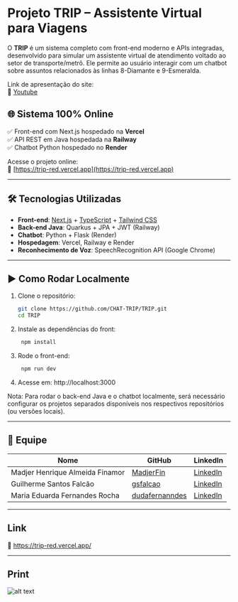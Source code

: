 # Projeto TRIP – Assistente Virtual para Viagens

O **TRIP** é um sistema completo com front-end moderno e APIs integradas, desenvolvido para simular um assistente virtual de atendimento voltado ao setor de transporte/metrô. Ele permite ao usuário interagir com um chatbot sobre assuntos relacionados às linhas 8-Diamante e 9-Esmeralda.

Link de apresentação do site:  
🔗 [Youtube](https://youtu.be/XbvhuECgFdQ?si=yPYDVBUU_JVx-Qz3)

## 🌐 Sistema 100% Online

✅ Front-end com Next.js hospedado na **Vercel**  
✅ API REST em Java hospedada na **Railway**  
✅ Chatbot Python hospedado no **Render**

Acesse o projeto online:  
🔗 [https://trip-red.vercel.app](https://trip-red.vercel.app)

---

## 🛠️ Tecnologias Utilizadas

- **Front-end**: [Next.js](https://nextjs.org/) + [TypeScript](https://www.typescriptlang.org/) + [Tailwind CSS](https://tailwindcss.com/)
- **Back-end Java**: Quarkus + JPA + JWT (Railway)
- **Chatbot**: Python + Flask (Render)
- **Hospedagem**: Vercel, Railway e Render
- **Reconhecimento de Voz**: SpeechRecognition API (Google Chrome)

---

## ▶️ Como Rodar Localmente

1. Clone o repositório:

   ```bash
   git clone https://github.com/CHAT-TRIP/TRIP.git
   cd TRIP

2. Instale as dependências do front:

   ```bash
    npm install

3. Rode o front-end:
   ```bash
    npm run dev

4. Acesse em: http://localhost:3000

Nota: Para rodar o back-end Java e o chatbot localmente, será necessário configurar os projetos separados disponíveis nos respectivos repositórios (ou versões locais).

---

## 👥 Equipe

| Nome                                | GitHub                                           | LinkedIn                                                     |
|-------------------------------------|--------------------------------------------------|--------------------------------------------------------------|
| Madjer Henrique Almeida Finamor     | [MadjerFin](https://github.com/MadjerFin)        | [LinkedIn](https://www.linkedin.com/in/madjer-finamor-51196117b/) |
| Guilherme Santos Falcão             | [gsfalcao](https://github.com/gsfalcao)          | [LinkedIn](https://www.linkedin.com/in/guilherme-santos-falcão-a87012328/) |
| Maria Eduarda Fernandes Rocha       | [dudafernanndes](https://github.com/dudafernanndes) | [LinkedIn](https://www.linkedin.com/in/dudafernanndes/) |

---
## Link
🔗 https://trip-red.vercel.app/

---
## Print
![alt text](TRIP/public/image.png)








